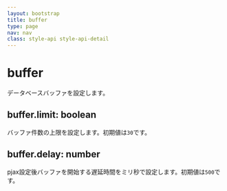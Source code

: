 ```yaml
---
layout: bootstrap
title: buffer
type: page
nav: nav
class: style-api style-api-detail
---
```


# buffer
データベースバッファを設定します。

## buffer.limit: boolean
バッファ件数の上限を設定します。初期値は`30`です。

## buffer.delay: number
pjax設定後バッファを開始する遅延時間をミリ秒で設定します。初期値は`500`です。
